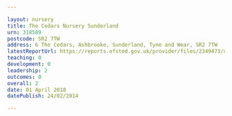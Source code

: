 ```yaml
---

layout: nursery
title: The Cedars Nursery Sunderland
urn: 318589
postcode: SR2 7TW
address: 6 The Cedars, Ashbrooke, Sunderland, Tyne and Wear, SR2 7TW
latestReportUrl: https://reports.ofsted.gov.uk/provider/files/2349473/urn/318589.pdf
teaching: 0
development: 0
leadership: 2
outcomes: 0
overall: 2
date: 01 April 2018 
datePublish: 24/02/2014

---
```

